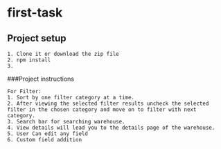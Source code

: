 # first-task

## Project setup

```
1. Clone it or download the zip file
2. npm install 
3. 
```
###Project instructions
```
For Filter:
1. Sort by one filter category at a time.
2. After viewing the selected filter results uncheck the selected filter in the chosen category and move on to filter with next category.
3. Search bar for searching warehouse.
4. View details will lead you to the details page of the warehouse.
5. User Can edit any field
6. Custom field addition
```
